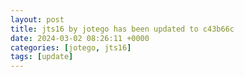 ```yaml
---
layout: post
title: jts16 by jotego has been updated to c43b66c
date: 2024-03-02 08:26:11 +0000
categories: [jotego, jts16]
tags: [update]
---
```


